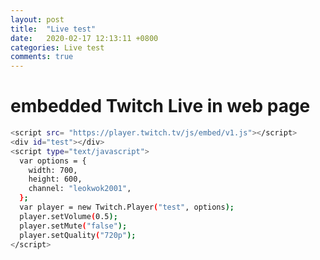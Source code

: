 ```yaml
---
layout: post
title:  "Live test"
date:   2020-02-17 12:13:11 +0800
categories: Live test
comments: true
---
```


# embedded Twitch Live in web page

```bash
<script src= "https://player.twitch.tv/js/embed/v1.js"></script>
<div id="test"></div>
<script type="text/javascript">
  var options = {
    width: 700,
    height: 600,
    channel: "leokwok2001", 
  };
  var player = new Twitch.Player("test", options);
  player.setVolume(0.5);
  player.setMute("false");
  player.setQuality("720p");
</script>
```

<script src= "https://player.twitch.tv/js/embed/v1.js"></script>
<div id="test"></div>
<script type="text/javascript">
  var options = {
    width: 700,
    height: 600,
    channel: "leokwok2001",
    
  };
  var player = new Twitch.Player("test", options);
  player.setVolume(0.5);
  player.setMute("false");
  player.setQuality("720p");
  
</script>